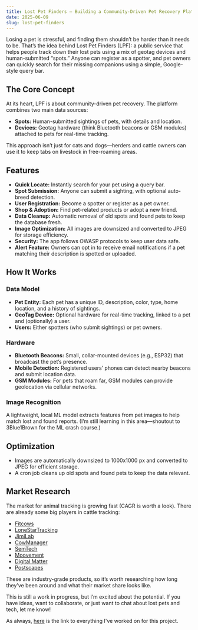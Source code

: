 ```yaml
---
title: Lost Pet Finders – Building a Community-Driven Pet Recovery Platform
date: 2025-06-09
slug: lost-pet-finders
---
```


Losing a pet is stressful, and finding them shouldn’t be harder than it needs to be. That’s the idea behind Lost Pet Finders (LPF): a public service that helps people track down their lost pets using a mix of geotag devices and human-submitted “spots.” Anyone can register as a spotter, and pet owners can quickly search for their missing companions using a simple, Google-style query bar.

## The Core Concept

At its heart, LPF is about community-driven pet recovery. The platform combines two main data sources:

- **Spots:** Human-submitted sightings of pets, with details and location.
- **Devices:** Geotag hardware (think Bluetooth beacons or GSM modules) attached to pets for real-time tracking.

This approach isn’t just for cats and dogs—herders and cattle owners can use it to keep tabs on livestock in free-roaming areas.

## Features

- **Quick Locate:** Instantly search for your pet using a query bar.
- **Spot Submission:** Anyone can submit a sighting, with optional auto-breed detection.
- **User Registration:** Become a spotter or register as a pet owner.
- **Shop & Adoption:** Find pet-related products or adopt a new friend.
- **Data Cleanup:** Automatic removal of old spots and found pets to keep the database fresh.
- **Image Optimization:** All images are downsized and converted to JPEG for storage efficiency.
- **Security:** The app follows OWASP protocols to keep user data safe.
- **Alert Feature:** Owners can opt in to receive email notifications if a pet matching their description is spotted or uploaded.

## How It Works

### Data Model

- **Pet Entity:** Each pet has a unique ID, description, color, type, home location, and a history of sightings.
- **GeoTag Device:** Optional hardware for real-time tracking, linked to a pet and (optionally) a user.
- **Users:** Either spotters (who submit sightings) or pet owners.

### Hardware

- **Bluetooth Beacons:** Small, collar-mounted devices (e.g., ESP32) that broadcast the pet’s presence.
- **Mobile Detection:** Registered users’ phones can detect nearby beacons and submit location data.
- **GSM Modules:** For pets that roam far, GSM modules can provide geolocation via cellular networks.

### Image Recognition

A lightweight, local ML model extracts features from pet images to help match lost and found reports. (I’m still learning in this area—shoutout to 3Blue1Brown for the ML crash course.)

## Optimization

- Images are automatically downsized to 1000x1000 px and converted to JPEG for efficient storage.
- A cron job cleans up old spots and found pets to keep the data relevant.

## Market Research

The market for animal tracking is growing fast (CAGR is worth a look). There are already some big players in cattle tracking:

- [Fitcows](https://www.fitcows.com/)
- [LoneStarTracking](https://www.lonestartracking.com/gps-cattle-tracking/)
- [JimiLab](https://www.jimilab.com/api.html)
- [CowManager](https://www.cowmanager.com/cow-management/system/)
- [SemTech](https://www.semtech.com/uploads/technology/LoRa/app-briefs/Semtech_Agr_CattleTracking_AppBrief-FINAL.pdf)
- [Moovement](https://www.moovement.com.au/)
- [Digital Matter](https://www.digitalmatter.com/applications/livestock-tracking/)
- [Postscapes](https://www.postscapes.com/cattle-tracking-systems/)

These are industry-grade products, so it’s worth researching how long they’ve been around and what their market share looks like.

This is still a work in progress, but I’m excited about the potential. If you have ideas, want to collaborate, or just want to chat about lost pets and tech, let me know!

As always, [here](https://github.com/ramenguy21/lostpetfinders/tree/dev) is the link to everything I've worked on for this project.
